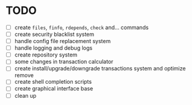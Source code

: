 
# TODO

- [ ] create `files`, `finfo`, `rdepends`, `check` and... commands
- [ ] create security blacklist system
- [ ] handle config file replacement system
- [ ] handle logging and debug logs
- [ ] create repository system
- [ ] some changes in transaction calculator
- [ ] create install/upgrade/downgrade transactions system and optimize remove
- [ ] create shell completion scripts
- [ ] create graphical interface base
- [ ] clean up
